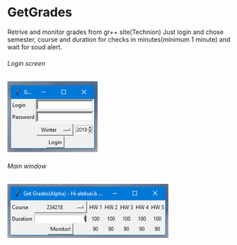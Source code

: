 # GetGrades
Retrive and monitor grades from gr++ site(Technion)
Just login and chose semester, course and duration for checks in minutes(minimum 1 minute) and wait for soud alert.

###### Login screen
![Screenshot 1](/Screenshots/Untitled.png)

###### Main window
![Screenshot 2](Screenshots/Untitled2.png)
